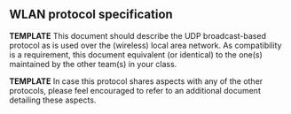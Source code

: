 ## WLAN protocol specification

**TEMPLATE** This document should describe the UDP broadcast-based protocol as is used over the (wireless) local area network. As compatibility is a requirement, this document equivalent (or identical) to the one(s) maintained by the other team(s) in your class.

**TEMPLATE** In case this protocol shares aspects with any of the other protocols, please feel encouraged to refer to an additional document detailing these aspects.

